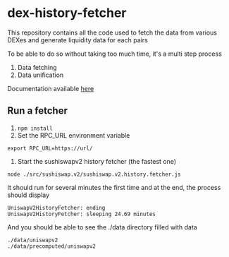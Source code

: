 # dex-history-fetcher

This repository contains all the code used to fetch the data from various DEXes and generate liquidity data for each pairs

To be able to do so without taking too much time, it's a multi step process

1. Data fetching
2. Data unification

Documentation available [here](./docs/README.md)

## Run a fetcher

1. `npm install`
1. Set the RPC_URL environment variable

`export RPC_URL=https://url/`
1. Start the sushiswapv2 history fetcher (the fastest one)

`node ./src/sushiswap.v2/sushiswap.v2.history.fetcher.js`

It should run for several minutes the first time and at the end, the process should display

```
UniswapV2HistoryFetcher: ending
UniswapV2HistoryFetcher: sleeping 24.69 minutes
```

And you should be able to see the ./data directory filled with data

```
./data/uniswapv2
./data/precomputed/uniswapv2
```

